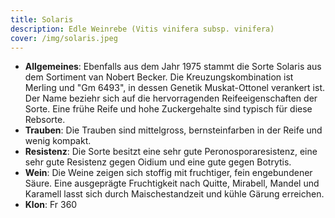 ```yaml
---
title: Solaris
description: Edle Weinrebe (Vitis vinifera subsp. vinifera)
cover: /img/solaris.jpeg
---
```

* **Allgemeines**: Ebenfalls aus dem Jahr 1975 stammt die Sorte Solaris aus dem Sortiment van Nobert Becker. Die Kreuzungskombination ist Merling und "Gm 6493", in dessen Genetik Muskat-Ottonel verankert ist. Der Name beziehr sich auf die hervorragenden Reifeeigenschaften der Sorte. Eine frühe Reife und hohe Zuckergehalte sind typisch für diese Rebsorte.
* **Trauben**: Die Trauben sind mittelgross, bernsteinfarben in der Reife und wenig kompakt.
* **Resistenz**: Die Sorte besitzt eine sehr gute Peronosporaresistenz, eine sehr gute Resistenz gegen Oidium und eine gute gegen Botrytis.
* **Wein**: Die Weine zeigen sich stoffig mit fruchtiger, fein engebundener Säure. Eine ausgeprägte Fruchtigkeit nach Quitte, Mirabell, Mandel und Karamell lasst sich durch Maischestandzeit und kühle Gärung erreichen.
* **Klon**: Fr 360